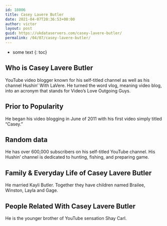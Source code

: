 ```yaml
---
id: 18006
title: Casey Lavere Butler
date: 2021-04-07T20:36:53+00:00
author: victor
layout: post
guid: https://ukdataservers.com/casey-lavere-butler/
permalink: /04/07/casey-lavere-butler/
---
```


* some text
{: toc}


## Who is Casey Lavere Butler



YouTube video blogger known for his self-titled channel as well as his channel Hushin&#8217; With LaVere. He turned the word vlog, meaning video blog, into an acronym that stands for Video&#8217;s Love Outgoing Guys.

                
                
                
## Prior to Popularity



He began his video blogging in June of 2011 with his first video simply titled &#8220;Casey.&#8221;

                
                
                
## Random data



He has over 600,000 subscribers on his self-titled YouTube channel. His Hushin&#8217; channel is dedicated to hunting, fishing, and preparing game.

                
                
                
## Family & Everyday Life of Casey Lavere Butler



He married Kayli Butler. Together they have children named Brailee, Winston, Layla and Gage.

                
                
                
## People Related With Casey Lavere Butler



He is the younger brother of YouTube sensation Shay Carl.

                
              
            
          
          
          